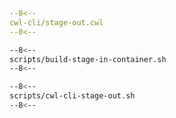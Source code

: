 
```yaml linenums="1" hl_lines="26-59"
--8<--
cwl-cli/stage-out.cwl
--8<--
```

```bash linenums="1" hl_lines="8-71"
--8<--
scripts/build-stage-in-container.sh
--8<--
```

```bash linenums="1" hl_lines="8-71"
--8<--
scripts/cwl-cli-stage-out.sh
--8<--
```